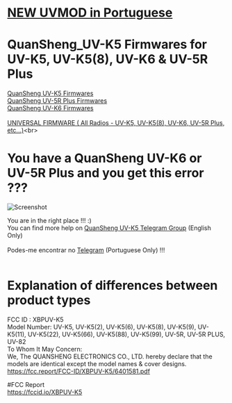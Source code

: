 # [NEW UVMOD in Portuguese](https://uvmod.meshtastic.pt/)

# QuanSheng_UV-K5 Firmwares for UV-K5, UV-K5(8), UV-K6 & UV-5R Plus

[QuanSheng UV-K5 Firmwares](https://github.com/spm81/Quansheng_UV-K5/tree/main/Firmware/UV-K5)<br>
[QuanSheng UV-5R Plus Firmwares](https://github.com/spm81/Quansheng_UV-K5/tree/main/Firmware/UV-5R%20Plus)<br>
[QuanSheng UV-K6 Firmwares](https://github.com/spm81/Quansheng_UV-K5/tree/main/Firmware/UV-K6)<br><br>
[UNIVERSAL FIRMWARE ( All Radios - UV-K5, UV-K5(8), UV-K6, UV-5R Plus, etc...)](https://github.com/spm81/Quansheng_UV-K5/tree/main/Firmware/UNIVERSAL%20FIRMWARE%20(%20All%20Radios%20-%20UV-K5%2C%20UV-K5(8)%2C%20UV-K6%2C%20UV-5R%20Plus%2C%20etc...))<br>

# You have a QuanSheng UV-K6 or UV-5R Plus and you get this error ???
![Screenshot](https://raw.githubusercontent.com/spm81/Quansheng_UV-K5/main/photos/fwerror.jpg)

You are in the right place !!! :) <br>
You can find more help on [QuanSheng UV-K5 Telegram Group](https://t.me/quansheng_uvk5_en) (English Only)<br><br>
Podes-me encontrar no [Telegram](https://t.me/PMR446PT) (Portuguese Only) !!!<br><br>

# Explanation of differences between product types
FCC ID : XBPUV-K5<br>
Model Number: UV-K5, UV-K5(2), UV-K5(6), UV-K5(8), UV-K5(9), UV-K5(11),
UV-K5(22), UV-K5(66), UV-K5(88), UV-K5(99), UV-5R, UV-5R PLUS, UV-82<br>
To Whom It May Concern:<br>
We, The QUANSHENG ELECTRONICS CO., LTD. hereby declare that the models are
identical except the model names & cover designs.
https://fcc.report/FCC-ID/XBPUV-K5/6401581.pdf

#FCC Report <br>
https://fccid.io/XBPUV-K5

